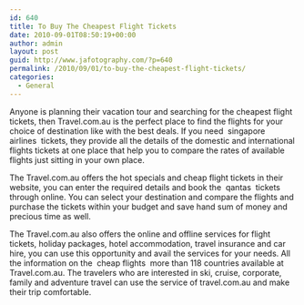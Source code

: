 ```yaml
---
id: 640
title: To Buy The Cheapest Flight Tickets
date: 2010-09-01T08:50:19+00:00
author: admin
layout: post
guid: http://www.jafotography.com/?p=640
permalink: /2010/09/01/to-buy-the-cheapest-flight-tickets/
categories:
  - General
---
```

Anyone is planning their vacation tour and searching for the cheapest flight tickets, then Travel.com.au is the perfect place to find the flights for your choice of destination like with the best deals. If you need &nbsp;singapore airlines&nbsp; tickets, they provide all the details of the domestic and international flights tickets at one place that help you to compare the rates of available flights just sitting in your own place.

The Travel.com.au offers the hot specials and cheap flight tickets in their website, you can enter the required details and book the &nbsp;qantas&nbsp; tickets through online. You can select your destination and compare the flights and purchase the tickets within your budget and save hand sum of money and precious time as well.

The Travel.com.au also offers the online and offline services for flight tickets, holiday packages, hotel accommodation, travel insurance and car hire, you can use this opportunity and avail the services for your needs. All the information on the &nbsp;cheap flights&nbsp; more than 118 countries available at Travel.com.au. The travelers who are interested in ski, cruise, corporate, family and adventure travel can use the service of travel.com.au and make their trip comfortable.
